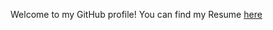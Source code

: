 Welcome to my GitHub profile!
You can find my Resume [here](https://drive.google.com/file/d/108UMtm20kBPfFN3GZCxuLmCo3O0tMhNx/view?usp=sharing)


